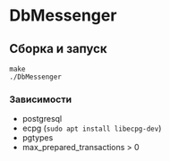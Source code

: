 # DbMessenger

## Сборка и запуск

```shell script
make
./DbMessenger
```

### Зависимости

* postgresql
* ecpg (`sudo apt install libecpg-dev`)
* pgtypes
* max_prepared_transactions > 0
